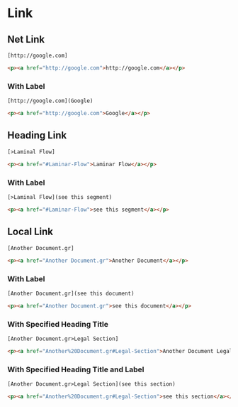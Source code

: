 # Link

## Net Link
```gularen
[http://google.com]
```
```html
<p><a href="http://google.com">http://google.com</a></p>
```

### With Label
```gularen
[http://google.com](Google)
```
```html
<p><a href="http://google.com">Google</a></p>
```

## Heading Link
```gularen
[>Laminal Flow]
```
```html
<p><a href="#Laminar-Flow">Laminar Flow</a></p>
```

### With Label
```gularen
[>Laminal Flow](see this segment)
```
```html
<p><a href="#Laminar-Flow">see this segment</a></p>
```

## Local Link
```gularen
[Another Document.gr]
```
```html
<p><a href="Another Document.gr">Another Document</a></p>
```

### With Label
```gularen
[Another Document.gr](see this document)
```
```html
<p><a href="Another Document.gr">see this document</a></p>
```

### With Specified Heading Title
```gularen
[Another Document.gr>Legal Section]
```
```html
<p><a href="Another%20Document.gr#Legal-Section">Another Document Legal Section</a></p>
```

### With Specified Heading Title and Label
```gularen
[Another Document.gr>Legal Section](see this section)
```
```html
<p><a href="Another%20Document.gr#Legal-Section">see this section</a></p>
```
